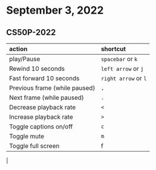 # September 3, 2022

## CS50P-2022

| action                        | shortcut          |
|:------------------------------|:------------------|
| play/Pause                    | `spacebar` or `k` |
| Rewind 10 seconds             | `left arrow` or `j`   |
| Fast forward 10 seconds       | `right arrow` or `l`  |
| Previous frame (while paused) | `,`                 |
| Next frame (while paused)     | `.`                 |
| Decrease playback rate        | `<`                 |
| Increase playback rate        | `>`                 |
| Toggle captions on/off        | `c`                 |
| Toggle mute                   | `m`                 |
| Toggle full screen            |  f                 |
|